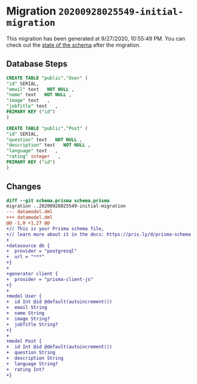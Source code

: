 # Migration `20200928025549-initial-migration`

This migration has been generated at 9/27/2020, 10:55:49 PM.
You can check out the [state of the schema](./schema.prisma) after the migration.

## Database Steps

```sql
CREATE TABLE "public"."User" (
"id" SERIAL,
"email" text   NOT NULL ,
"name" text   NOT NULL ,
"image" text   ,
"jobTitle" text   ,
PRIMARY KEY ("id")
)

CREATE TABLE "public"."Post" (
"id" SERIAL,
"question" text   NOT NULL ,
"description" text   NOT NULL ,
"language" text   ,
"rating" integer   ,
PRIMARY KEY ("id")
)
```

## Changes

```diff
diff --git schema.prisma schema.prisma
migration ..20200928025549-initial-migration
--- datamodel.dml
+++ datamodel.dml
@@ -1,0 +1,27 @@
+// This is your Prisma schema file,
+// learn more about it in the docs: https://pris.ly/d/prisma-schema
+
+datasource db {
+  provider = "postgresql"
+  url = "***"
+}
+
+generator client {
+  provider = "prisma-client-js"
+}
+
+model User {
+  id Int @id @default(autoincrement())
+  email String 
+  name String
+  image String?
+  jobTitle String?
+}
+
+model Post {
+  id Int @id @default(autoincrement())
+  question String
+  description String
+  language String?
+  rating Int? 
+}
```


